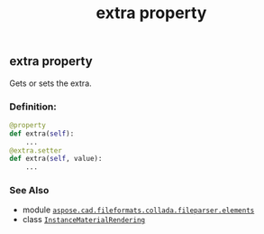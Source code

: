 ﻿---
title: extra property
second_title: Aspose.CAD for Python via .NET API References
description: 
type: docs
weight: 40
url: /aspose.cad.fileformats.collada.fileparser.elements/instancematerialrendering/extra/
is_root: false
---

## extra property


Gets or sets the extra.
### Definition:
```python
@property
def extra(self):
    ...
@extra.setter
def extra(self, value):
    ...
```

### See Also
* module [`aspose.cad.fileformats.collada.fileparser.elements`](../../)
* class [`InstanceMaterialRendering`](/cad/python-net/aspose.cad.fileformats.collada.fileparser.elements/instancematerialrendering)
